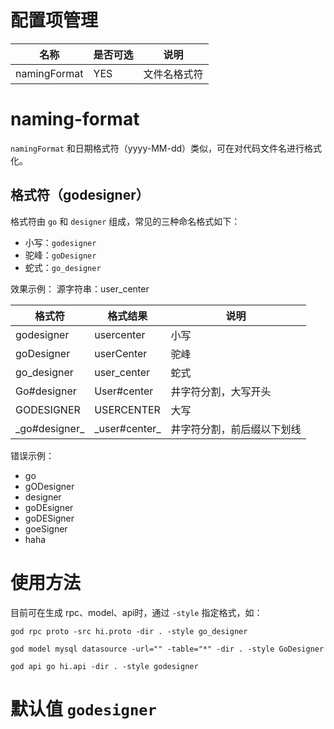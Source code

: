 # 配置项管理

| 名称           | 是否可选 | 说明     |
|--------------|------|--------|
| namingFormat | YES  | 文件名格式符 |

# naming-format

`namingFormat` 和日期格式符（yyyy-MM-dd）类似，可在对代码文件名进行格式化。

## 格式符（godesigner）

格式符由 `go` 和 `designer` 组成，常见的三种命名格式如下：

* 小写：`godesigner`
* 驼峰：`goDesigner`
* 蛇式：`go_designer`

效果示例：
源字符串：user_center

| 格式符            | 格式结果           | 说明            |
|----------------|----------------|---------------|
| godesigner     | usercenter     | 小写            |
| goDesigner     | userCenter     | 驼峰            |
| go_designer    | user_center    | 蛇式            |
| Go#designer    | User#center    | 井字符分割，大写开头    |
| GODESIGNER     | USERCENTER     | 大写            |
| \_go#designer_ | \_user#center_ | 井字符分割，前后缀以下划线 |


错误示例：
* go
* gODesigner
* designer
* goDEsigner
* goDESigner
* goeSigner
* haha

# 使用方法
目前可在生成 rpc、model、api时，通过 `-style` 指定格式，如：
```shell
god rpc proto -src hi.proto -dir . -style go_designer
```

```shell
god model mysql datasource -url="" -table="*" -dir . -style GoDesigner
```

```shell
god api go hi.api -dir . -style godesigner
```

# 默认值 `godesigner`